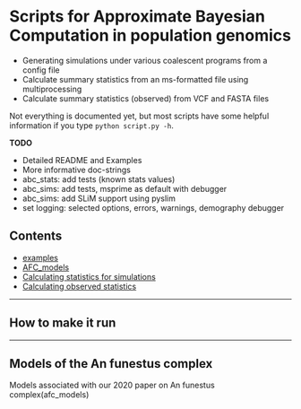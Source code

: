 # Scripts for Approximate Bayesian Computation in population genomics 

* Generating simulations under various coalescent programs from a config file
* Calculate summary statistics from an ms-formatted file using multiprocessing
* Calculate summary statistics (observed) from VCF and FASTA files

Not everything is documented yet, but most scripts have some helpful information if you type `python script.py -h`.

**TODO**
- Detailed README and Examples
- More informative doc-strings
- abc_stats: add tests (known stats values)
- abc_sims: add tests, msprime as default with debugger
- abc_sims: add SLiM support using pyslim
- set logging: selected options, errors, warnings, demography debugger

## Contents

* [examples](#How-to-make-it-run)
* [AFC_models](#Models-of-the-An-funestus-complex)
* [Calculating statistics for simulations](#Calculating-statistics-for-comparative-genome-assembly)
* [Calculating observed statistics](#Misc-population-genetics-scripts)

___
## How to make it run

___
## Models of the An funestus complex
Models associated with our 2020 paper on An funestus complex(afc_models)
